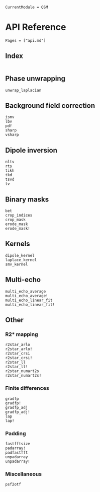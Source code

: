 ```@meta
CurrentModule = QSM
```

# API Reference

```@contents
Pages = ["api.md"]
```

## Index
```@index
```

## Phase unwrapping
```@docs
unwrap_laplacian
```

## Background field correction
```@docs
ismv
lbv
pdf
sharp
vsharp
```

## Dipole inversion
```@docs
nltv
rts
tikh
tkd
tsvd
tv
```

## Binary masks
```@docs
bet
crop_indices
crop_mask
erode_mask
erode_mask!
```

## Kernels
```@docs
dipole_kernel
laplace_kernel
smv_kernel
```

## Multi-echo
```@docs
multi_echo_average
multi_echo_average!
multi_echo_linear_fit
multi_echo_linear_fit!
```

## Other
### R2* mapping
```@docs
r2star_arlo
r2star_arlo!
r2star_crsi
r2star_crsi!
r2star_ll
r2star_ll!
r2star_numart2s
r2star_numart2s!
```

### Finite differences
```@docs
gradfp
gradfp!
gradfp_adj
gradfp_adj!
lap
lap!
```

### Padding
```@docs
fastfftsize
padarray!
padfastfft
unpadarray
unpadarray!
```

### Miscellaneous
```@docs
psf2otf
```
